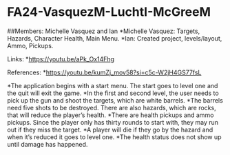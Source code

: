 # FA24-VasquezM-LuchtI-McGreeM
##Members: Michelle Vasquez and Ian 
*Michelle Vasquez: Targets, Hazards, Character Health, Main Menu.
*Ian: Created project, levels/layout, Ammo, Pickups.

Links: 
*https://youtu.be/aPk_Ox14Fhg

References: 
*https://youtu.be/kumZj_mov58?si=c5c-W2jH4GS77fsL

*The application begins with a start menu. The start goes to level one and the quit will exit the game. 
*In the first and second level, the user needs to pick up the gun and shoot the targets, which are white barrels. 
*The barrels need five shots to be destroyed. There are also hazards, which are rocks, that will reduce the player’s health. 
*There are health pickups and ammo pickups. Since the player only has thirty rounds to start with, they may run out if they miss the target. 
*A player will die if they go by the hazard and when it’s reduced it goes to level one. 
*The health status does not show up until damage has happened. 
